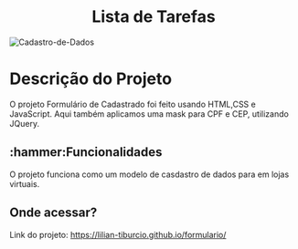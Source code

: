 <h1 align="center">Lista de Tarefas</h1>

![Cadastro-de-Dados](https://user-images.githubusercontent.com/112278577/225155616-057a9f96-d045-408d-9682-8aed7a2c1993.png)

<h1>Descrição do Projeto</h1>

<p> O projeto Formulário de Cadastrado foi feito usando HTML,CSS e JavaScript. Aqui também aplicamos uma mask para CPF e CEP, utilizando JQuery.</p>

<h2>:hammer:Funcionalidades</h2>
<p>O projeto funciona como um modelo de casdastro de dados para em lojas virtuais.</p>

<h2>Onde acessar?</h2>

Link do projeto: https://lilian-tiburcio.github.io/formulario/
